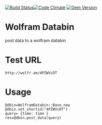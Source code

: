 [![Build Status](https://travis-ci.org/semdinsp/wolfram_databin.svg?branch=master)](https://travis-ci.org/semdinsp/wolfram_databin)[![Code Climate](https://codeclimate.com/github/semdinsp/wolfram_databin/badges/gpa.svg)](https://codeclimate.com/github/semdinsp/wolfram_databin)
[![Gem Version](https://badge.fury.io/rb/wolfram_databin.png)](http://badge.fury.io/rb/wolfram_databin)

Wolfram Databin
============

post data to  a wolfram databin

Test URL
=======
    http://wolfr.am/4PZWVcDT

Usage
=======

    @dbin=WolframDatabin::Base.new
    @dbin.set_shortid("4PZWVcDT")
    query= {time: time }
    res=@dbin.post_data(query)
    
